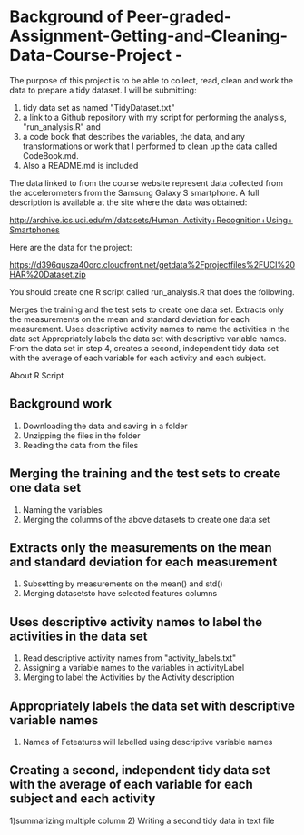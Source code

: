 # Background of Peer-graded-Assignment-Getting-and-Cleaning-Data-Course-Project - 

The purpose of this project is to be able to collect, read, clean and work the data to prepare a tidy dataset. I will be submitting:
1)  tidy data set as named "TidyDataset.txt" 
2) a link to a Github repository with my script for performing the analysis, "run_analysis.R" and
3) a code book that describes the variables, the data, and any transformations or work that I performed to clean up the data called CodeBook.md. 
4) Also a README.md is included

The data linked to from the course website represent data collected from the accelerometers from the Samsung Galaxy S smartphone. A full description is available at the site where the data was obtained:

http://archive.ics.uci.edu/ml/datasets/Human+Activity+Recognition+Using+Smartphones

Here are the data for the project:

https://d396qusza40orc.cloudfront.net/getdata%2Fprojectfiles%2FUCI%20HAR%20Dataset.zip

You should create one R script called run_analysis.R that does the following.

Merges the training and the test sets to create one data set.
Extracts only the measurements on the mean and standard deviation for each measurement.
Uses descriptive activity names to name the activities in the data set
Appropriately labels the data set with descriptive variable names.
From the data set in step 4, creates a second, independent tidy data set with the average of each variable for each activity and each subject.

About R Script

## Background work
1) Downloading the data and saving in a folder
2) Unzipping the files in the folder
3) Reading the data from the files

## Merging the training and the test sets to create one data set
1) Naming the variables  
2) Merging the columns of the above datasets to create one data set

## Extracts only the measurements on the mean and standard deviation for each measurement
1) Subsetting by measurements on the mean() and std()
2) Merging datasetsto have selected features columns

## Uses descriptive activity names to label the activities in the data set
1) Read descriptive activity names from "activity_labels.txt"
2) Assigning a variable names to the variables in activityLabel
3) Merging to label the Activities by the Activity description

## Appropriately labels the data set with descriptive variable names
1) Names of Feteatures will labelled using descriptive variable names

## Creating a second, independent tidy data set with the average of each variable for each subject and each activity
1)summarizing multiple column
2) Writing a second tidy data in text file


